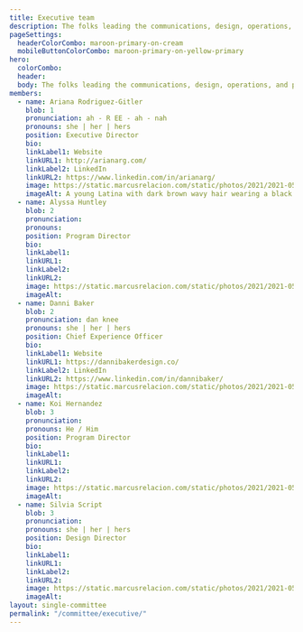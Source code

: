 ```yaml
---
title: Executive team
description: The folks leading the communications, design, operations, and programming efforts for this year’s DC Design Week.
pageSettings:
  headerColorCombo: maroon-primary-on-cream
  mobileButtonColorCombo: maroon-primary-on-yellow-primary
hero:
  colorCombo:
  header:
  body: The folks leading the communications, design, operations, and programming efforts for this year’s DC Design Week.
members:
  - name: Ariana Rodriguez-Gitler
    blob: 1
    pronunciation: ah - R EE - ah - nah
    pronouns: she | her | hers
    position: Executive Director
    bio:
    linkLabel1: Website
    linkURL1: http://arianarg.com/
    linkLabel2: LinkedIn
    linkURL2: https://www.linkedin.com/in/arianarg/
    image: https://static.marcusrelacion.com/static/photos/2021/2021-05-02-12-55-PM-SONY-ILCE-7M3-4444-copyright-marcusrelacion-1.jpg
    imageAlt: A young Latina with dark brown wavy hair wearing a black patterned dress.
  - name: Alyssa Huntley
    blob: 2
    pronunciation:
    pronouns:
    position: Program Director
    bio:
    linkLabel1:
    linkURL1:
    linkLabel2:
    linkURL2:
    image: https://static.marcusrelacion.com/static/photos/2021/2021-05-02-12-55-PM-SONY-ILCE-7M3-4444-copyright-marcusrelacion-1.jpg
    imageAlt: 
  - name: Danni Baker
    blob: 2
    pronunciation: dan knee
    pronouns: she | her | hers
    position: Chief Experience Officer
    bio:
    linkLabel1: Website
    linkURL1: https://dannibakerdesign.co/
    linkLabel2: LinkedIn 
    linkURL2: https://www.linkedin.com/in/dannibaker/
    image: https://static.marcusrelacion.com/static/photos/2021/2021-05-02-12-55-PM-SONY-ILCE-7M3-4444-copyright-marcusrelacion-1.jpg
    imageAlt:
  - name: Koi Hernandez
    blob: 3
    pronunciation:
    pronouns: He / Him
    position: Program Director
    bio:
    linkLabel1:
    linkURL1:
    linkLabel2:
    linkURL2:
    image: https://static.marcusrelacion.com/static/photos/2021/2021-05-02-12-55-PM-SONY-ILCE-7M3-4444-copyright-marcusrelacion-1.jpg
    imageAlt:
  - name: Silvia Script
    blob: 3
    pronunciation:
    pronouns: she | her | hers
    position: Design Director
    bio:
    linkLabel1:
    linkURL1:
    linkLabel2:
    linkURL2:
    image: https://static.marcusrelacion.com/static/photos/2021/2021-05-02-12-55-PM-SONY-ILCE-7M3-4444-copyright-marcusrelacion-1.jpg
    imageAlt: 
layout: single-committee
permalink: "/committee/executive/"
---
```

